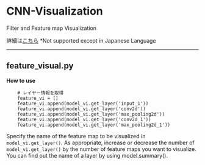 # CNN-Visualization
Filter and Feature map Visualization

詳細は[こちら](https://qiita.com/hima_zin331/items/05c4a6a04e2f42300371)
*Not supported except in Japanese Language

___

## feature_visual.py

**How to use**

```
    # レイヤー情報を取得
    feature_vi = []
    feature_vi.append(model_vi.get_layer('input_1'))
    feature_vi.append(model_vi.get_layer('conv2d'))
    feature_vi.append(model_vi.get_layer('max_pooling2d'))
    feature_vi.append(model_vi.get_layer('conv2d_1'))
    feature_vi.append(model_vi.get_layer('max_pooling2d_1'))
```

Specify the name of the feature map to be visualized in `model_vi.get_layer()`.
As appropriate, increase or decrease the number of `model_vi.get_layer()` by the number of feature maps you want to visualize.
You can find out the name of a layer by using model.summary().
